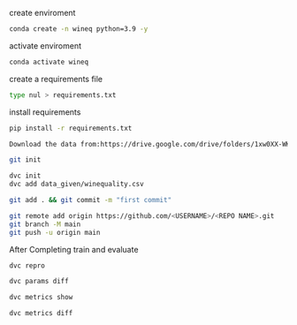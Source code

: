 create enviroment
```bash
conda create -n wineq python=3.9 -y
```
activate enviroment
```bash
conda activate wineq
```
create a requirements file
```bash
type nul > requirements.txt 
```
install requirements
```bash
pip install -r requirements.txt
```

```bash
Download the data from:https://drive.google.com/drive/folders/1xw0XX-WK74uxtFFLySbtnX-ODdmdK5Ec
```
```bash
git init
```
```bash
dvc init
dvc add data_given/winequality.csv
```
```bash
git add . && git commit -m "first commit"
```
```bash
git remote add origin https://github.com/<USERNAME>/<REPO NAME>.git
git branch -M main
git push -u origin main
```
After Completing train and evaluate
```bash
dvc repro
```
```bash
dvc params diff
```
```bash
dvc metrics show
```
```bash
dvc metrics diff
```
